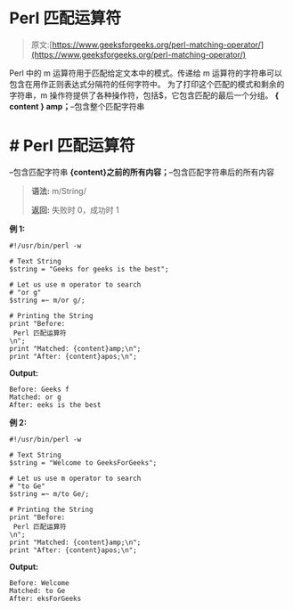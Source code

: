 # Perl 匹配运算符

> 原文:[https://www.geeksforgeeks.org/perl-matching-operator/](https://www.geeksforgeeks.org/perl-matching-operator/)

Perl 中的 m 运算符用于匹配给定文本中的模式。传递给 m 运算符的字符串可以包含在用作正则表达式分隔符的任何字符中。
为了打印这个匹配的模式和剩余的字符串，m 操作符提供了各种操作符，包括$，它包含匹配的最后一个分组。
**{ content } amp；**–包含整个匹配字符串

#  **# Perl 匹配运算符** 

–包含匹配字符串
**{content}之前的所有内容；**–包含匹配字符串后的所有内容

> **语法:** m/String/
> 
> **返回:**
> 失败时 0，成功时 1

**例 1:**

```
#!/usr/bin/perl -w

# Text String
$string = "Geeks for geeks is the best";

# Let us use m operator to search 
# "or g"
$string =~ m/or g/;

# Printing the String
print "Before: 
 Perl 匹配运算符
\n";
print "Matched: {content}amp;\n";
print "After: {content}apos;\n";
```

**Output:**

```
Before: Geeks f
Matched: or g
After: eeks is the best

```

**例 2:**

```
#!/usr/bin/perl -w

# Text String
$string = "Welcome to GeeksForGeeks";

# Let us use m operator to search 
# "to Ge"
$string =~ m/to Ge/;

# Printing the String
print "Before: 
 Perl 匹配运算符
\n";
print "Matched: {content}amp;\n";
print "After: {content}apos;\n";
```

**Output:**

```
Before: Welcome 
Matched: to Ge
After: eksForGeeks

```